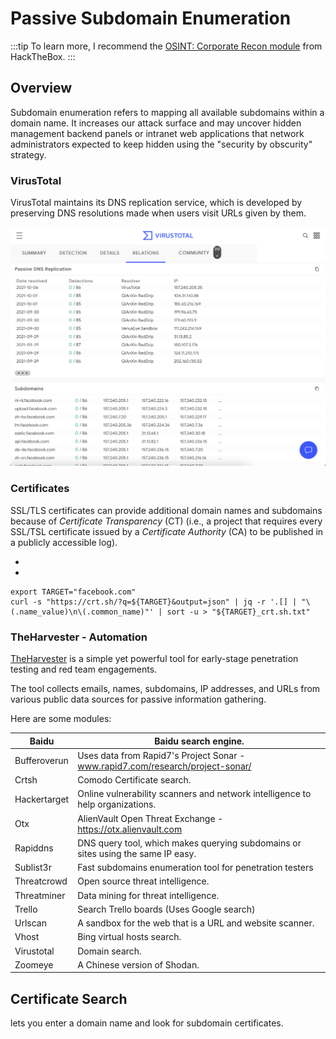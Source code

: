 # Passive Subdomain Enumeration

:::tip
To learn more, I recommend the [OSINT: Corporate Recon module](https://academy.hackthebox.com/course/preview/osint-corporate-recon) from HackTheBox.
:::

## Overview

Subdomain enumeration refers to mapping all available subdomains within a domain name. It increases our attack surface and may uncover hidden management backend panels or intranet web applications that network administrators expected to keep hidden using the "security by obscurity" strategy.

### VirusTotal

VirusTotal maintains its DNS replication service, which is developed by preserving DNS resolutions made when users visit URLs given by them.

![VirusTotal](image.png)

### Certificates

SSL/TLS certificates can provide additional domain names and subdomains because of _Certificate Transparency_ (CT) (i.e., a project that requires every SSL/TSL certificate issued by a _Certificate Authority_ (CA) to be published in a publicly accessible log).

- [](https://censys.io)
- [](https://crt.sh)

```console
export TARGET="facebook.com"
curl -s "https://crt.sh/?q=${TARGET}&output=json" | jq -r '.[] | "\(.name_value)\n\(.common_name)"' | sort -u > "${TARGET}_crt.sh.txt"
```

### TheHarvester - Automation

[TheHarvester](https://github.com/laramies/theHarvester) is a simple yet powerful tool for early-stage penetration testing and red team engagements.

The tool collects emails, names, subdomains, IP addresses, and URLs from various public data sources for passive information gathering.

Here are some modules:

| Baidu | Baidu search engine. |
|---|---|
| Bufferoverun | Uses data from Rapid7's Project Sonar - www.rapid7.com/research/project-sonar/ |
| Crtsh | Comodo Certificate search. |
| Hackertarget | Online vulnerability scanners and network intelligence to help organizations. |
| Otx | AlienVault Open Threat Exchange - https://otx.alienvault.com |
| Rapiddns | DNS query tool, which makes querying subdomains or sites using the same IP easy. |
| Sublist3r | Fast subdomains enumeration tool for penetration testers |
| Threatcrowd | Open source threat intelligence. |
| Threatminer | Data mining for threat intelligence. |
| Trello | Search Trello boards (Uses Google search) |
| Urlscan | A sandbox for the web that is a URL and website scanner. |
| Vhost | Bing virtual hosts search. |
| Virustotal | Domain search. |
| Zoomeye | A Chinese version of Shodan. |

## Certificate Search

[](https://crt.sh/) lets you enter a domain name and look for subdomain certificates.
